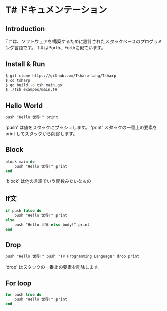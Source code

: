 # T#  ドキュメンテーション

## Introduction
T＃は、ソフトウェアを構築するために設計されたスタックベースのプログラミング言語です。
T＃はPorth、Forthに似ています。

## Install & Run
```bash
$ git clone https://github.com/Tsharp-lang/Tsharp
$ cd tsharp
$ go build -o tsh main.go
$ ./tsh exampes/main.t#
```

## Hello World
```pascal
push "Hello 世界!" print
```

'push' は値をスタックにプッシュします。
'print' スタックの一番上の要素を print してスタックから削除します。

## Block
```pascal
block main do
    push "Hello 世界!" print
end
```

'block' は他の言語でいう関数みたいなもの


## If文
```pascal
if push false do
    push "Hello 世界!" print
else
    push "Hello 世界 else body!" print
end
```

## Drop
```pascal
push "Hello 世界!" push "T# Programming Language" drop print
```
'drop' はスタックの一番上の要素を削除します。

## For loop
```pascal
for push true do
    push "Hello 世界!" print
end
```
